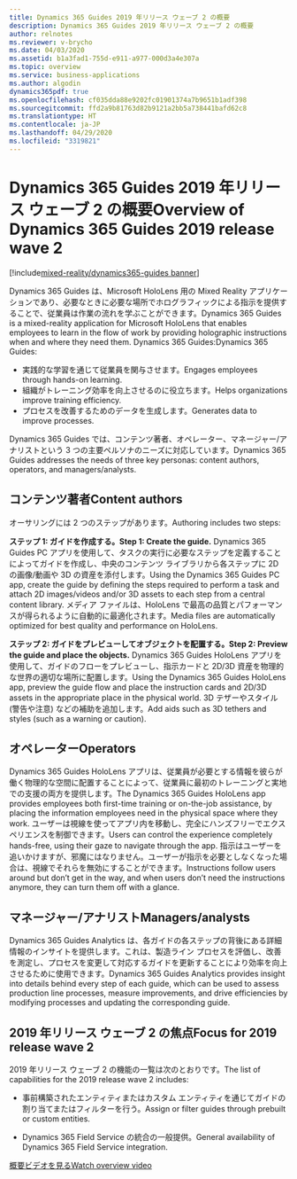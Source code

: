 ```yaml
---
title: Dynamics 365 Guides 2019 年リリース ウェーブ 2 の概要
description: Dynamics 365 Guides 2019 年リリース ウェーブ 2 の概要
author: relnotes
ms.reviewer: v-brycho
ms.date: 04/03/2020
ms.assetid: b1a3fad1-755d-e911-a977-000d3a4e307a
ms.topic: overview
ms.service: business-applications
ms.author: algodin
dynamics365pdf: true
ms.openlocfilehash: cf035dda88e9202fc01901374a7b9651b1adf398
ms.sourcegitcommit: ffd2a9b81763d82b9121a2bb5a738441bafd62c8
ms.translationtype: HT
ms.contentlocale: ja-JP
ms.lasthandoff: 04/29/2020
ms.locfileid: "3319821"
---
```

# <a name="overview-of-dynamics-365-guides-2019-release-wave-2"></a><span data-ttu-id="e0efa-103">Dynamics 365 Guides 2019 年リリース ウェーブ 2 の概要</span><span class="sxs-lookup"><span data-stu-id="e0efa-103">Overview of Dynamics 365 Guides 2019 release wave 2</span></span>
[!include[mixed-reality/dynamics365-guides banner](../includes/mixed-reality/dynamics365-guides.md)]

<!--overview start-->
<span data-ttu-id="e0efa-104">Dynamics 365 Guides は、Microsoft HoloLens 用の Mixed Reality アプリケーションであり、必要なときに必要な場所でホログラフィックによる指示を提供することで、従業員は作業の流れを学ぶことができます。</span><span class="sxs-lookup"><span data-stu-id="e0efa-104">Dynamics 365 Guides is a mixed-reality application for Microsoft HoloLens that enables employees to learn in the flow of work by providing holographic instructions when and where they need them.</span></span> <span data-ttu-id="e0efa-105">Dynamics 365 Guides:</span><span class="sxs-lookup"><span data-stu-id="e0efa-105">Dynamics 365 Guides:</span></span>

- <span data-ttu-id="e0efa-106">実践的な学習を通じて従業員を関与させます。</span><span class="sxs-lookup"><span data-stu-id="e0efa-106">Engages employees through hands-on learning.</span></span>
- <span data-ttu-id="e0efa-107">組織がトレーニング効率を向上させるのに役立ちます。</span><span class="sxs-lookup"><span data-stu-id="e0efa-107">Helps organizations improve training efficiency.</span></span>
- <span data-ttu-id="e0efa-108">プロセスを改善するためのデータを生成します。</span><span class="sxs-lookup"><span data-stu-id="e0efa-108">Generates data to improve processes.</span></span>

<span data-ttu-id="e0efa-109">Dynamics 365 Guides では、コンテンツ著者、オペレーター、マネージャー/アナリストという 3 つの主要ペルソナのニーズに対応しています。</span><span class="sxs-lookup"><span data-stu-id="e0efa-109">Dynamics 365 Guides addresses the needs of three key personas: content authors, operators, and managers/analysts.</span></span>

## <a name="content-authors"></a><span data-ttu-id="e0efa-110">コンテンツ著者</span><span class="sxs-lookup"><span data-stu-id="e0efa-110">Content authors</span></span>
<span data-ttu-id="e0efa-111">オーサリングには 2 つのステップがあります。</span><span class="sxs-lookup"><span data-stu-id="e0efa-111">Authoring includes two steps:</span></span>

<span data-ttu-id="e0efa-112">**ステップ 1: ガイドを作成する。**</span><span class="sxs-lookup"><span data-stu-id="e0efa-112">**Step 1: Create the guide.**</span></span> <span data-ttu-id="e0efa-113">Dynamics 365 Guides PC アプリを使用して、タスクの実行に必要なステップを定義することによってガイドを作成し、中央のコンテンツ ライブラリから各ステップに 2D の画像/動画や 3D の資産を添付します。</span><span class="sxs-lookup"><span data-stu-id="e0efa-113">Using the Dynamics 365 Guides PC app, create the guide by defining the steps required to perform a task and attach 2D images/videos and/or 3D assets to each step from a central content library.</span></span> <span data-ttu-id="e0efa-114">メディア ファイルは、HoloLens で最高の品質とパフォーマンスが得られるように自動的に最適化されます。</span><span class="sxs-lookup"><span data-stu-id="e0efa-114">Media files are automatically optimized for best quality and performance on HoloLens.</span></span>

<span data-ttu-id="e0efa-115">**ステップ 2: ガイドをプレビューしてオブジェクトを配置する。**</span><span class="sxs-lookup"><span data-stu-id="e0efa-115">**Step 2: Preview the guide and place the objects.**</span></span> <span data-ttu-id="e0efa-116">Dynamics 365 Guides HoloLens アプリを使用して、ガイドのフローをプレビューし、指示カードと 2D/3D 資産を物理的な世界の適切な場所に配置します。</span><span class="sxs-lookup"><span data-stu-id="e0efa-116">Using the Dynamics 365 Guides HoloLens app, preview the guide flow and place the instruction cards and 2D/3D assets in the appropriate place in the physical world.</span></span> <span data-ttu-id="e0efa-117">3D テザーやスタイル (警告や注意) などの補助を追加します。</span><span class="sxs-lookup"><span data-stu-id="e0efa-117">Add aids such as 3D tethers and styles (such as a warning or caution).</span></span>

## <a name="operators"></a><span data-ttu-id="e0efa-118">オペレーター</span><span class="sxs-lookup"><span data-stu-id="e0efa-118">Operators</span></span>
<span data-ttu-id="e0efa-119">Dynamics 365 Guides HoloLens アプリは、従業員が必要とする情報を彼らが働く物理的な空間に配置することによって、従業員に最初のトレーニングと実地での支援の両方を提供します。</span><span class="sxs-lookup"><span data-stu-id="e0efa-119">The Dynamics 365 Guides HoloLens app provides employees both first-time training or on-the-job assistance, by placing the information employees need in the physical space where they work.</span></span> <span data-ttu-id="e0efa-120">ユーザーは視線を使ってアプリ内を移動し、完全にハンズフリーでエクスペリエンスを制御できます。</span><span class="sxs-lookup"><span data-stu-id="e0efa-120">Users can control the experience completely hands-free, using their gaze to navigate through the app.</span></span> <span data-ttu-id="e0efa-121">指示はユーザーを追いかけますが、邪魔にはなりません。ユーザーが指示を必要としなくなった場合は、視線でそれらを無効にすることができます。</span><span class="sxs-lookup"><span data-stu-id="e0efa-121">Instructions follow users around but don’t get in the way, and when users don’t need the instructions anymore, they can turn them off with a glance.</span></span>

## <a name="managersanalysts"></a><span data-ttu-id="e0efa-122">マネージャー/アナリスト</span><span class="sxs-lookup"><span data-stu-id="e0efa-122">Managers/analysts</span></span>
<span data-ttu-id="e0efa-123">Dynamics 365 Guides Analytics は、各ガイドの各ステップの背後にある詳細情報のインサイトを提供します。これは、製造ライン プロセスを評価し、改善を測定し、プロセスを変更して対応するガイドを更新することにより効率を向上させるために使用できます。</span><span class="sxs-lookup"><span data-stu-id="e0efa-123">Dynamics 365 Guides Analytics provides insight into details behind every step of each guide, which can be used to assess production line processes, measure improvements, and drive efficiencies by modifying processes and updating the corresponding guide.</span></span>

## <a name="focus-for-2019-release-wave-2"></a><span data-ttu-id="e0efa-124">2019 年リリース ウェーブ 2 の焦点</span><span class="sxs-lookup"><span data-stu-id="e0efa-124">Focus for 2019 release wave 2</span></span>
<span data-ttu-id="e0efa-125">2019 年リリース ウェーブ 2 の機能の一覧は次のとおりです。</span><span class="sxs-lookup"><span data-stu-id="e0efa-125">The list of capabilities for the 2019 release wave 2 includes:</span></span>

- <span data-ttu-id="e0efa-126">事前構築されたエンティティまたはカスタム エンティティを通じてガイドの割り当てまたはフィルターを行う。</span><span class="sxs-lookup"><span data-stu-id="e0efa-126">Assign or filter guides through prebuilt or custom entities.</span></span>

- <span data-ttu-id="e0efa-127">Dynamics 365 Field Service の統合の一般提供。</span><span class="sxs-lookup"><span data-stu-id="e0efa-127">General availability of Dynamics 365 Field Service integration.</span></span>

[<span data-ttu-id="e0efa-128">概要ビデオを見る</span><span class="sxs-lookup"><span data-stu-id="e0efa-128">Watch overview video</span></span>](https://aka.ms/ROGMRG19RW2ROV)
<!--overview end-->